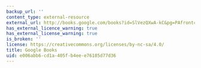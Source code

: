 ```yaml
---
backup_url: ''
content_type: external-resource
external_url: http://books.google.com/books?id=SlVezQXwA-kC&pg=PAfrontcover
has_external_licence_warning: true
has_external_license_warning: true
is_broken: ''
license: https://creativecommons.org/licenses/by-nc-sa/4.0/
title: Google Books
uid: e006abb6-cd1a-405f-b4ee-e76185d77d36
---
```

